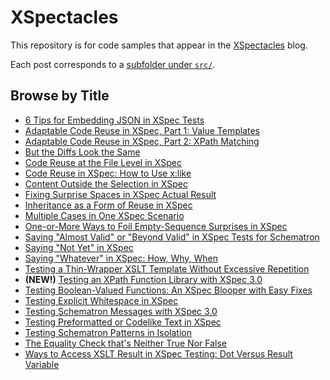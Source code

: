 # XSpectacles
This repository is for code samples that appear in the [XSpectacles](https://medium.com/@xspectacles/) blog.

Each post corresponds to a [subfolder under `src/`](https://github.com/galtm/xspectacles/tree/main/src).

## Browse by Title

* [6 Tips for Embedding JSON in XSpec Tests](https://github.com/galtm/xspectacles/tree/main/src/json)
* [Adaptable Code Reuse in XSpec, Part 1: Value Templates](https://github.com/galtm/xspectacles/tree/main/src/code-reuse-adaptable-part1)
* [Adaptable Code Reuse in XSpec, Part 2: XPath Matching](https://github.com/galtm/xspectacles/tree/main/src/code-reuse-adaptable-part2)
* [But the Diffs Look the Same](https://github.com/galtm/xspectacles/tree/main/src/identical-diffs)
* [Code Reuse at the File Level in XSpec](https://github.com/galtm/xspectacles/tree/main/src/code-reuse-file-level)
* [Code Reuse in XSpec: How to Use x:like](https://github.com/galtm/xspectacles/tree/main/src/code-reuse)
* [Content Outside the Selection in XSpec](https://github.com/galtm/xspectacles/tree/main/src/out-of-scope)
* [Fixing Surprise Spaces in XSpec Actual Result](https://github.com/galtm/xspectacles/tree/main/src/space-actual)
* [Inheritance as a Form of Reuse in XSpec](https://github.com/galtm/xspectacles/tree/main/src/code-reuse-call)
* [Multiple Cases in One XSpec Scenario](https://github.com/galtm/xspectacles/tree/main/src/context-sequence)
* [One-or-More Ways to Foil Empty-Sequence Surprises in XSpec](https://github.com/galtm/xspectacles/tree/main/src/one-or-more)
*  [Saying "Almost Valid" or "Beyond Valid" in XSpec Tests for Schematron](https://github.com/galtm/xspectacles/tree/main/src/almost-valid)
* [Saying "Not Yet" in XSpec](https://github.com/galtm/xspectacles/tree/main/src/pending)
* [Saying "Whatever" in XSpec: How, Why, When](https://github.com/galtm/xspectacles/tree/main/src/three-dots)
* [Testing a Thin-Wrapper XSLT Template Without Excessive Repetition](https://github.com/galtm/xspectacles/tree/main/src/similar-code-wrapper)
* **(NEW!)** [Testing an XPath Function Library with XSpec 3.0](https://github.com/galtm/xspectacles/tree/main/src/xpath-function-library)
* [Testing Boolean-Valued Functions: An XSpec Blooper with Easy Fixes](https://github.com/galtm/xspectacles/tree/main/src/boolean-fcn)
* [Testing Explicit Whitespace in XSpec](https://github.com/galtm/xspectacles/tree/main/src/space-explicit)
* [Testing Schematron Messages with XSpec 3.0](https://github.com/galtm/xspectacles/tree/main/src/schematron-messages)
* [Testing Preformatted or Codelike Text in XSpec](https://github.com/galtm/xspectacles/tree/main/src/space-preformatted)
* [Testing Schematron Patterns in Isolation](https://github.com/galtm/xspectacles/tree/main/src/isolated-patterns)
* [The Equality Check that's Neither True Nor False](https://github.com/galtm/xspectacles/tree/main/src/non-boolean-eq)
* [Ways to Access XSLT Result in XSpec Testing: Dot Versus Result Variable](https://github.com/galtm/xspectacles/tree/main/src/dot-versus-result)
